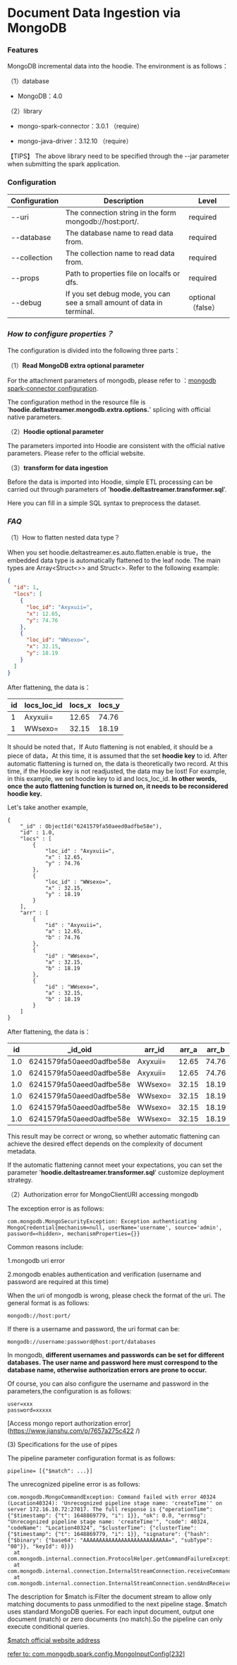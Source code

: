 # Document Data Ingestion via MongoDB

### **Features**

MongoDB incremental data into the hoodie. The environment is as follows：

（1）database

- MongoDB：4.0

（2）library

- mongo-spark-connector：3.0.1 （require）

- mongo-java-driver：3.12.10 （require）

【TIPS】 The above library need to be specified through the --jar parameter when submitting the spark application.


### **Configuration**

| Configuration | Description                                                  | Level             |
| ------------- | ------------------------------------------------------------ | ----------------- |
| --uri         | The connection string in the form mongodb://host:port/.      | required          |
| --database    | The database name to read data from.                         | required          |
| --collection  | The collection name to read data from.                       | required          |
| --props       | Path to properties file on localfs or dfs.                   | required          |
| --debug       | If you set debug mode, you can see a small amount of data in terminal. | optional（false） |


### *How to configure properties？*

The configuration is divided into the following three parts：

（1）**Read MongoDB extra optional parameter** 

For the attachment parameters of mongodb, please refer to ：[mongodb spark-connector configuration](https://www.mongodb.com/docs/spark-connector/master/configuration/).

The configuration method in the resource file is '**hoodie.deltastreamer.mongodb.extra.options.**' splicing with official native parameters.

（2）**Hoodie optional parameter**

The parameters imported into Hoodie are consistent with the official native parameters. Please refer to the official website.

（3）**transform for data ingestion**

Before the data is imported into Hoodie, simple ETL processing can be carried out through parameters of '**hoodie.deltastreamer.transformer.sql**'. 

Here you can fill in a simple SQL syntax to preprocess the dataset.

### *FAQ*

（1）How to flatten nested data type？

When you set hoodie.deltastreamer.es.auto.flatten.enable is true，the embedded data type is automatically flattened to the leaf node. The main types are Array<Struct<>> and Struct<>. Refer to the following example:

```json
{
  "id": 1,
  "locs": [
    {
      "loc_id": "Axyxuii=",
      "x": 12.65,
      "y": 74.76
    },
    {
      "loc_id": "WWsexo=",
      "x": 32.15,
      "y": 18.19
    }
  ]
}
```

After flattening, the data is：

| id   | locs_loc_id | locs_x | locs_y |
| ---- | ----------- | ------ | ------ |
| 1    | Axyxuii=    | 12.65  | 74.76  |
| 1    | WWsexo=     | 32.15  | 18.19  |

It should be noted that，If Auto flattening is not enabled, it should be a piece of data，At this time, it is assumed that the set **hoodie key** to id. After automatic flattening is turned on, the data is theoretically two record. At this time, if the Hoodie key is not readjusted, the data may be lost! For example, in this example, we set hoodie key to id and locs_loc_id. **In other words, once the auto flattening function is turned on, it needs to be reconsidered hoodie key.**

Let's take another example,

```bson
{
    "_id" : ObjectId("6241579fa50aeed0adfbe58e"),
    "id" : 1.0,
    "locs" : [ 
        {
            "loc_id" : "Axyxuii=",
            "x" : 12.65,
            "y" : 74.76
        }, 
        {
            "loc_id" : "WWsexo=",
            "x" : 32.15,
            "y" : 18.19
        }
    ],
    "arr" : [ 
        {
            "id" : "Axyxuii=",
            "a" : 12.65,
            "b" : 74.76
        }, 
        {
            "id" : "WWsexo=",
            "a" : 32.15,
            "b" : 18.19
        }, 
        {
            "id" : "WWsexo=",
            "a" : 32.15,
            "b" : 18.19
        }
    ]
}
```

After flattening, the data is：

| id   | _id_oid                  | arr_id   | arr_a | arr_b | locs_loc_id | locs_x | locs_y |
| ---- | ------------------------ | -------- | ----- | ----- | ----------- | ------ | ------ |
| 1.0  | 6241579fa50aeed0adfbe58e | Axyxuii= | 12.65 | 74.76 | Axyxuii=    | 12.65  | 74.76  |
| 1.0  | 6241579fa50aeed0adfbe58e | Axyxuii= | 12.65 | 74.76 | WWsexo=     | 32.15  | 18.19  |
| 1.0  | 6241579fa50aeed0adfbe58e | WWsexo=  | 32.15 | 18.19 | Axyxuii=    | 12.65  | 74.76  |
| 1.0  | 6241579fa50aeed0adfbe58e | WWsexo=  | 32.15 | 18.19 | WWsexo=     | 32.15  | 18.19  |
| 1.0  | 6241579fa50aeed0adfbe58e | WWsexo=  | 32.15 | 18.19 | Axyxuii=    | 12.65  | 74.76  |
| 1.0  | 6241579fa50aeed0adfbe58e | WWsexo=  | 32.15 | 18.19 | WWsexo=     | 32.15  | 18.19  |

This result may be correct or wrong, so whether automatic flattening can achieve the desired effect depends on the complexity of document metadata.

If the automatic flattening cannot meet your expectations, you can set the parameter '**hoodie.deltastreamer.transformer.sql**' customize deployment strategy.

（2）Authorization error for MongoClientURI accessing mongodb

The exception error is as follows:

```
com.mongodb.MongoSecurityException: Exception authenticating MongoCredential{mechanism=null, userName='username', source='admin', password=<hidden>, mechanismProperties={}}
```

Common reasons include:

 1.mongodb uri error

 2.mongodb enables authentication and verification (username and password are required at this time)

When the uri of mongodb is wrong, please check the format of the uri. The general format is as follows:

```
mongodb://host:port/
```

If there is a username and password, the uri format can be:

```
mongodb://username:password@host:port/databases
```

In mongodb, **different usernames and passwords can be set for different databases. The user name and password here must correspond to the database name, otherwise authorization errors are prone to occur.**

Of course, you can also configure the username and password in the parameters,the configuration is as follows:

```
user=xxx
password=xxxxx
```

[Access mongo report authorization error](https://www.jianshu.com/p/7657a275c422 /)

(3) Specifications for the use of pipes

The pipeline parameter configuration format is as follows:

```
pipeline= [{"$match": ...}]
```

The unrecognized pipeline error is as follows:

```
com.mongodb.MongoCommandException: Command failed with error 40324 (Location40324): 'Unrecognized pipeline stage name: 'createTime'' on server 172.16.10.72:27017. The full response is {"operationTime": {"$timestamp": {"t": 1648869779, "i": 1}}, "ok": 0.0, "errmsg": "Unrecognized pipeline stage name: 'createTime'", "code": 40324, "codeName": "Location40324", "$clusterTime": {"clusterTime": {"$timestamp": {"t": 1648869779, "i": 1}}, "signature": {"hash": {"$binary": {"base64": "AAAAAAAAAAAAAAAAAAAAAAAAAAA=", "subType": "00"}}, "keyId": 0}}}
  at com.mongodb.internal.connection.ProtocolHelper.getCommandFailureException(ProtocolHelper.java:175)
  at com.mongodb.internal.connection.InternalStreamConnection.receiveCommandMessageResponse(InternalStreamConnection.java:302)
  at com.mongodb.internal.connection.InternalStreamConnection.sendAndReceive(InternalStreamConnection.java:258)
```

The description for $match is:Filter the document stream to allow only matching documents to pass unmodified to the next pipeline stage. $match uses standard MongoDB queries. For each input document, output one document (match) or zero documents (no match).So the pipeline can only execute conditional queries.

[$match official website address](https://www.mongodb.com/docs/manual/reference/operator/aggregation-pipeline/)

[refer to: com.mongodb.spark.config.MongoInputConfig[232]](https://github.com/mongodb/mongo-spark/blob/3.0.x/src/main/scala/com/mongodb/spark/config/MongoInputConfig.scala)